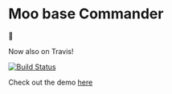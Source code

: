 # Moo base Commander
🐄

Now also on Travis!

[![Build Status](https://travis-ci.org/sch3lp/moobase-cmdr.svg?branch=master)](https://travis-ci.org/Sch3lp/moobase-cmdr)

Check out the demo [here](https://sch3lp.github.io/moobase-cmdr/app)
